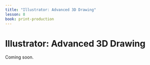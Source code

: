 ```yaml
---
title: "Illustrator: Advanced 3D Drawing"
lesson: 8
book: print-production
---
```


# Illustrator: Advanced 3D Drawing

Coming soon.
